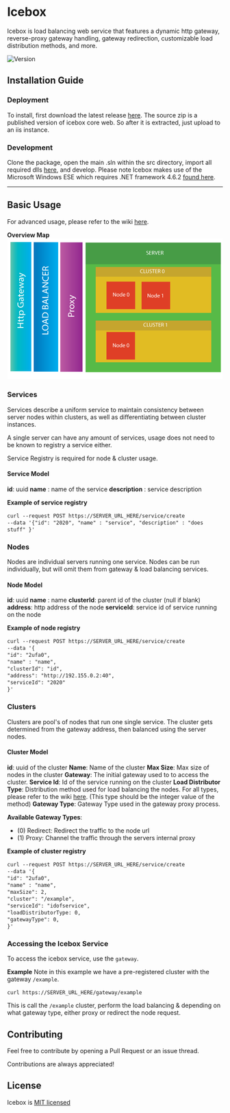 # Icebox
Icebox is load balancing web service that features a dynamic http gateway, reverse-proxy gateway handling, gateway redirection, customizable load distribution methods, and more.

![Version](https://img.shields.io/badge/Version-Pre%20Release-orange.svg)

## Installation Guide

### Deployment
To install, first download the latest release [here](https://github.com/GuyARoss/Icebox.Server/releases). The source zip is a published version of icebox core web. So after it is extracted, just upload to an iis instance.

### Development
Clone the package, open the main .sln within the src directory, import all required dlls [here](./dlls), and develop. Please note Icebox makes use of the Microsoft Windows ESE which requires .NET framework 4.6.2 [found here](https://www.microsoft.com/en-us/download/details.aspx?id=53344).

------

## Basic Usage
For advanced usage, please refer to the wiki [here](https://github.com/GuyARoss/Icebox.Server/wiki).

__Overview Map__
![Map](./.github/map01.png)

### Services
Services describe a uniform service to maintain consistency between server nodes within clusters, as well as differentiating between cluster instances.

A single server can have any amount of services, usage does not need to be known to registry a service either.

Service Registry is required for node & cluster usage.

#### Service Model
__id__: uuid
__name__ : name of the service
__description__ : service description


__Example of service registry__

```curl
curl --request POST https://SERVER_URL_HERE/service/create 
--data '{"id": "2020", "name" : "service", "description" : "does stuff" }'
```

### Nodes
Nodes are individual servers running one service. Nodes can be run individually, but will omit them from gateway & load balancing services.

#### Node Model
__id__: uuid
__name__ : name
__clusterId__: parent id of the cluster (null if blank)
__address__: http address of the node
__serviceId__: service id of service running on the node


__Example of node registry__
```curl
curl --request POST https://SERVER_URL_HERE/service/create 
--data '{
"id": "2ufa0",
"name" : "name",
"clusterId": "id",
"address": "http://192.155.0.2:40",
"serviceId": "2020"
}'
```

### Clusters
Clusters are pool's of nodes that run one single service. The cluster gets determined from the gateway address, then balanced using the server nodes. 

#### Cluster Model
__id__: uuid of the cluster
__Name__: Name of the cluster
__Max Size__: Max size of nodes in the cluster
__Gateway__: The initial gateway used to to access the cluster. 
__Service Id__: Id of the service running on the cluster
__Load Distributor Type__: Distribution method used for load balancing the nodes. For all types, please refer to the wiki [here](https://github.com/GuyARoss/Icebox.Server/wiki). (This type should be the integer value of the method)
__Gateway Type__: Gateway Type used in the gateway proxy process.

__Available Gateway Types__:
- (0) Redirect: Redirect the traffic to the node url
- (1) Proxy: Channel the traffic through the servers internal proxy 


__Example of cluster registry__
```curl
curl --request POST https://SERVER_URL_HERE/service/create 
--data '{
"id": "2ufa0",
"name" : "name",
"maxSize": 2,
"cluster": "/example",
"serviceId": "idofservice",
"loadDistributorType: 0,
"gatewayType": 0,
}'
```

### Accessing the Icebox Service
To access the icebox service, use the `gateway`. 

__Example__
Note in this example we have a pre-registered cluster with the gateway `/example`.
```curl
curl https://SERVER_URL_HERE/gateway/example
```
This is call the `/example` cluster, perform the load balancing & depending on what gateway type, either proxy or redirect the node request.

## Contributing
Feel free to contribute by opening a Pull Request or an issue thread.

Contributions are always appreciated! 

## License
Icebox is [MIT licensed](./LICENSE)